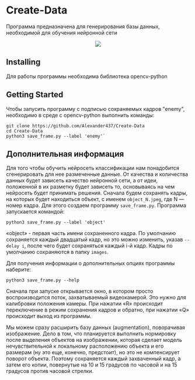 # Create-Data


Программа предназначена для генерирования базы данных, необходимой для обучения нейронной сети

<div align="center">
  <img src="https://new-retail.ru/upload/medialibrary/a20/a20d6da241d51d65841dda122bc79754.jpg"/>
</div>

## Installing

Для работы программы необходима библиотека opencv-python

## Getting Started

Чтобы запусить программу с подписью сохраняемых кадров "enemy", необходимо в среде с opencv-python выполнить команды:

    git clone https://github.com/Alexander437/Create-Data
    cd Create-Data
    python3 save_frame.py --label 'enemy'`
    
## Дополнительная информация
Для того чтобы обучить нейросеть классификации нам понадобится сгенерировать для нее размеченные данные. От качества и количества данных будет зависеть качество нейронной сети, а от идеи, положенной в их разметку будет зависеть то, основываясь на чем нейросеть будет принимать решения. 
Сначала будем сохранять кадры, на которых будет находиться объект, с именем `object_N.jpeg`, где N — номер кадра. Для этого создаем программу `save_frame.py`. Программа запускается командой:

    python3 save_frame.py --label 'object'

«object» - первая часть имени сохраненного кадра. По умолчанию сохраняется каждый двадцатый кадр, но это можно изменить, указав `--delay i`, после чего будет сохраняться каждый i-й кадр. Кадры по умолчанию сохраняются в папку `images`. 

Для получения информации о дополнительных опциях программы наберите:

    python3 save_frame.py --help

Cначала при запуске открывается окно, в котором просто воспроизводится поток, захватываемый видеокамерой. Это нужно для калибровки положения камеры. При нажатии «R» происходит переключение в режим сохранения кадров и обратно, при нажатии «Q» происходит выход из программы.

Мы можем сразу расширить базу данных (augmentation), поворачивая изображение. Дело в том, что планируется выполнить нормировку после выделения объектов на изображении, которая сделает модель нечувствительной к локальному расположению объекта и его размерам (ну это еще, конечно, предстоит), но это не компенсирует поворот объекта. Поэтому сохраняется каждый захваченный кадр, а затем его копии, повернутые на 10 и 15 градусов по часовой и на 15 градусов против часовой стрелки.
